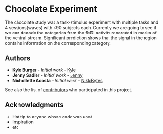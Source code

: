 # Chocolate Experiment

The chocolate study was a task-stimulus experiment with multiple tasks and 4 sessions(waves) with <90 subjects each. Currently we are going to see if we can decode the categories from the fMRI activity recoreded in masks of the ventral stream. Significant prediction shows that the signal in the region contains information on the corresponding category.  
  

## Authors
* **Kyle Burger** - *Initial work* - [Kyle](https://github.com/burgerks)
* **Jenny Sadler** - *Initial work* - [Jenny](https://github.com/jennyrsadler)
* **Nichollette Acosta** - *Initial work* - [NikkiBytes](https://github.com/NikkiBytes)

See also the list of [contributors](https://github.com/your/project/contributors) who participated in this project.

## Acknowledgments

* Hat tip to anyone whose code was used
* Inspiration
* etc

